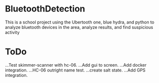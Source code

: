 # BluetoothDetection
This is a school project using the Ubertooth one, blue hydra, and python to analyze bluetooth devices in the area, analyze results, and find suspicious activity

# ToDo
...Test skimmer-scanner with hc-06.
...Add gui to screen.
...Add docker integration.
...HC-06 outright name test.
...create salt state.
...Add GPS integration.
